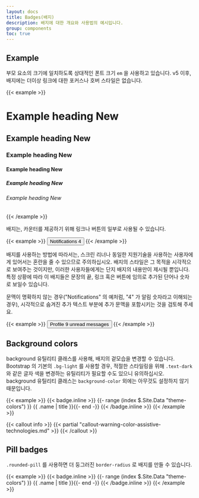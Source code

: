 ```yaml
---
layout: docs
title: Badges(배지)
description: 배지에 대한 개요와 사용법의 예시입니다.
group: components
toc: true
---
```


## Example

부모 요소의 크기에 일치하도록 상대적인 폰트 크기 `em` 을 사용하고 있습니다. v5 이후, 배지에는 더이상 링크에 대한 포커스나 호버 스타일은 없습니다.

{{< example >}}
<h1>Example heading <span class="badge bg-secondary">New</span></h1>
<h2>Example heading <span class="badge bg-secondary">New</span></h2>
<h3>Example heading <span class="badge bg-secondary">New</span></h3>
<h4>Example heading <span class="badge bg-secondary">New</span></h4>
<h5>Example heading <span class="badge bg-secondary">New</span></h5>
<h6>Example heading <span class="badge bg-secondary">New</span></h6>
{{< /example >}}

배지는, 카운터를 제공하기 위해 링크나 버튼의 일부로 사용될 수 있습니다.

{{< example >}}
<button type="button" class="btn btn-primary">
  Notifications <span class="badge bg-secondary">4</span>
</button>
{{< /example >}}

배지를 사용하는 방법에 따라서는, 스크린 리너나 동일한 지원기술을 사용하는 사용자에게 있어서는 혼란을 줄 수 있으므로 주의하십시오. 배지의 스타일은 그 목적을 시각적으로 보여주는 것이지만, 이러한 사용자들에게는 단지 배지의 내용만이 제시될 뿐입니다. 특정 상황에 따라 이 배지들은 문장의 끝, 링크 혹은 버튼에 임의로 추가된 단어나 숫자로 보일수 있습니다.

문맥이 명확하지 않는 경우("Notifications" 의 예처럼, "4" 가 알림 숫자라고 이해되는 경우), 시각적으로 숨겨진 추가 텍스트 부분에 추가 문맥을 포함시키는 것을 검토해 주세요.

{{< example >}}
<button type="button" class="btn btn-primary">
  Profile <span class="badge bg-secondary">9</span>
  <span class="visually-hidden">unread messages</span>
</button>
{{< /example >}}

## Background colors

background 유틸리티 클래스를 사용해, 배지의 겉모습을 변경할 수 있습니다. Bootstrap 의 기본의 `.bg-light` 를 사용할 경우, 적절한 스타일링을 위해 `.text-dark` 와 같은 글자 색을 변경하는 유틸리티가 필요할 수도 있으니 유의하십시오. background 유틸리티 클래스는 `background-color` 외에는 아무것도 설정하지 않기 때문입니다.

{{< example >}}
{{< badge.inline >}}
{{- range (index $.Site.Data "theme-colors") }}
<span class="badge bg-{{ .name }}{{ with .contrast_color }} text-{{ . }}{{ end }}">{{ .name | title }}</span>{{- end -}}
{{< /badge.inline >}}
{{< /example >}}

{{< callout info >}}
{{< partial "callout-warning-color-assistive-technologies.md" >}}
{{< /callout >}}

## Pill badges

`.rounded-pill` 를 사용하면 더 둥그러진 `border-radius` 로 배지를 만들 수 있습니다.

{{< example >}}
{{< badge.inline >}}
{{- range (index $.Site.Data "theme-colors") }}
<span class="badge rounded-pill bg-{{ .name }}{{ with .contrast_color }} text-{{ . }}{{ end }}">{{ .name | title }}</span>{{- end -}}
{{< /badge.inline >}}
{{< /example >}}
